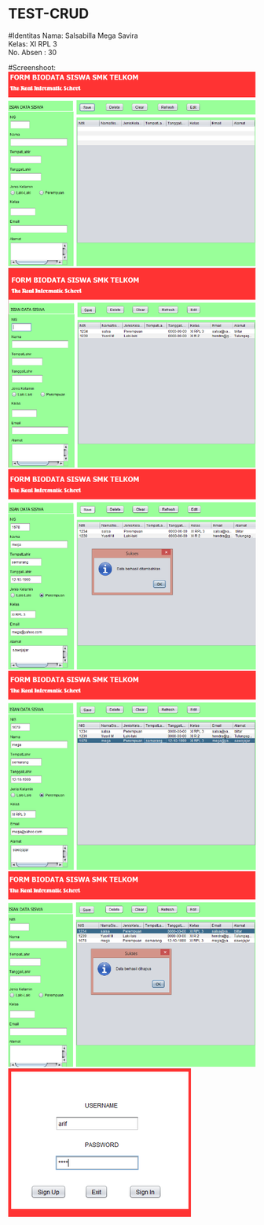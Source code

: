 # TEST-CRUD

#Identitas
Nama: Salsabilla Mega Savira <br>
Kelas: XI RPL 3 <br>
No. Absen : 30<br>

#Screenshoot:
![Screenshot](https://github.com/salsasavira/TEST-CRUD/blob/master/1.PNG)
![Screenshot](https://github.com/salsasavira/TEST-CRUD/blob/master/2.PNG)
![Screenshot](https://github.com/salsasavira/TEST-CRUD/blob/master/3.PNG)
![Screenshot](https://github.com/salsasavira/TEST-CRUD/blob/master/4.PNG)
![Screenshot](https://github.com/salsasavira/TEST-CRUD/blob/master/5.PNG)
![Screenshot](https://github.com/salsasavira/TEST-CRUD/blob/master/6.PNG)
